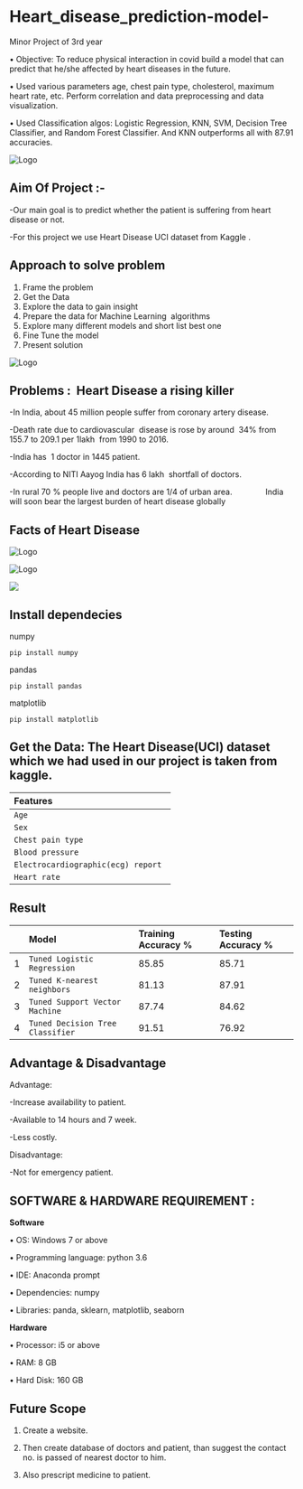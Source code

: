 
# Heart_disease_prediction-model-

Minor Project of 3rd year

• Objective: To reduce physical interaction in covid build a model that can predict that he/she affected by heart diseases in the future.

• Used various parameters age, chest pain type, cholesterol, maximum heart rate, etc. Perform correlation and data preprocessing and data visualization.

• Used Classification algos: Logistic Regression, KNN, SVM, Decision Tree Classifier, and Random Forest Classifier. And KNN outperforms all with 87.91 accuracies. 

![Logo](https://www.biospectrumasia.com/uploads/articles/cancer_n_ai-10937.jpg)


## Aim Of Project :-

-Our main goal is to predict whether the patient 
      is suffering  from heart disease or not.

-For this project we use Heart Disease UCI dataset
      from Kaggle .


## Approach to solve problem 
1. Frame the problem
2. Get the Data
3. Explore the data to gain insight
4. Prepare the data for Machine Learning  algorithms 
5. Explore many different models and short list best one
6. Fine Tune the model
7. Present solution

![Logo](https://cdn-images-1.medium.com/max/1600/1*KzmIUYPmxgEHhXX7SlbP4w.jpeg)




 ## Problems :  Heart Disease a rising killer 
 
-In India, about 45 million people suffer from coronary artery disease.

-Death rate due to cardiovascular  disease is rose by around  34% from  155.7 to 209.1 per 1lakh  from 1990 to 2016.

-India has  1 doctor in 1445 patient.

-According to NITI Aayog India has 6 lakh  shortfall of doctors.

-In rural 70 % people live and doctors are 1/4 of urban area.
     
         India will soon bear the largest burden of heart disease globally


## Facts of Heart Disease

![Logo](https://external-content.duckduckgo.com/iu/?u=https%3A%2F%2Ftse1.mm.bing.net%2Fth%3Fid%3DOIP.-dbvf4io31b_GzsSjhuU-wHaGE%26pid%3DApi&f=1)

![Logo](https://thumbnails-visually.netdna-ssl.com/heart-health_57171b0c5e9cf.jpg)

![](http://indpaedia.com/ind/images/f/f9/The_ten_top_causes_of_death_in_India%2C_2005-15.jpg)
 
## Install dependecies
numpy 
```
pip install numpy
```
pandas
```
pip install pandas
```
matplotlib
```
pip install matplotlib
```

## Get the Data: The Heart Disease(UCI) dataset which we had used in our project is taken from kaggle.

| Features |
| :-------- |
| `Age` |
| `Sex` |
| `Chest pain type` |
| `Blood pressure ` |
| `Electrocardiographic(ecg) report ` |
| `Heart rate` |

## Result

|    |**Model** | **Training Accuracy %**    | **Testing Accuracy %**             |
| :- | :-------- | :------- | :------------------------- |
| 1| `Tuned Logistic Regression` | 85.85 |  	85.71|
| 2|`Tuned K-nearest neighbors` | 81.13 |  	87.91 |
| 3|`Tuned Support Vector Machine` | 87.74 |  	84.62 |
| 4 |`Tuned Decision Tree Classifier` |  	91.51 | 76.92|


## Advantage & Disadvantage
Advantage:

-Increase availability to patient.

-Available to 14 hours and 7 week.

-Less costly.

Disadvantage:

-Not for emergency patient.


## SOFTWARE & HARDWARE REQUIREMENT : 

**Software**

•	OS: Windows 7 or above 

•	Programming language: python 3.6 

•	IDE: Anaconda prompt

•	Dependencies: numpy 

•	Libraries: panda,  sklearn,  matplotlib,  seaborn



**Hardware**

•	Processor: i5 or above 

•	RAM: 8 GB 

•	Hard Disk: 160 GB 



## Future Scope
1. Create a website. 

2. Then create database of doctors and patient, than suggest the contact no. is passed of nearest doctor to him.

3. Also prescript medicine to patient.




